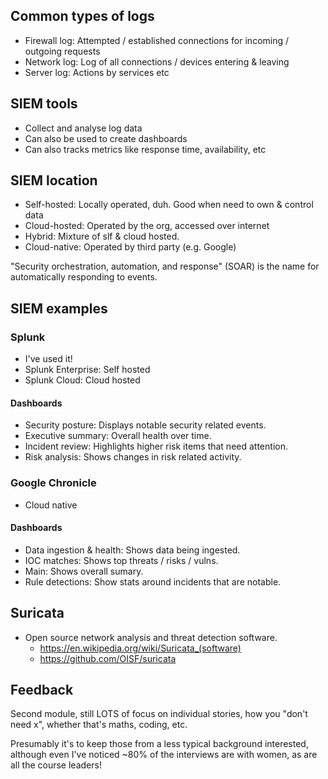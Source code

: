 ## Common types of logs

- Firewall log: Attempted / established connections for incoming / outgoing requests
- Network log: Log of all connections / devices entering & leaving
- Server log: Actions by services etc

## SIEM tools

- Collect and analyse log data
- Can also be used to create dashboards
- Can also tracks metrics like response time, availability, etc

## SIEM location

- Self-hosted: Locally operated, duh. Good when need to own & control data
- Cloud-hosted: Operated by the org, accessed over internet
- Hybrid: Mixture of slf & cloud hosted.
- Cloud-native: Operated by third party (e.g. Google)

"Security orchestration, automation, and response" (SOAR) is the name for automatically responding to events.

## SIEM examples

### Splunk

- I've used it!
- Splunk Enterprise: Self hosted
- Splunk Cloud: Cloud hosted

#### Dashboards

- Security posture: Displays notable security related events.
- Executive summary: Overall health over time.
- Incident review: Highlights higher risk items that need attention.
- Risk analysis: Shows changes in risk related activity.

### Google Chronicle

- Cloud native

#### Dashboards

- Data ingestion & health: Shows data being ingested.
- IOC matches: Shows top threats / risks / vulns.
- Main: Shows overall sumary.
- Rule detections: Show stats around incidents that are notable.

## Suricata

- Open source network analysis and threat detection software.
  - <https://en.wikipedia.org/wiki/Suricata_(software)>
  - <https://github.com/OISF/suricata>

## Feedback

Second module, still LOTS of focus on individual stories, how you "don't need x", whether that's maths, coding, etc.

Presumably it's to keep those from a less typical background interested, although even I've noticed ~80% of the interviews are with women, as are all the course leaders!
